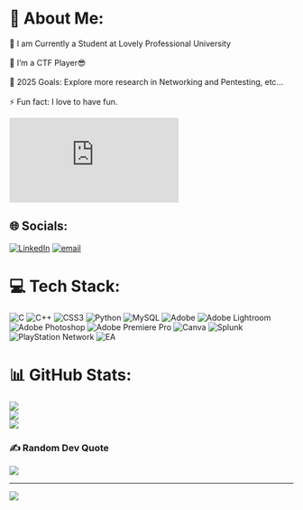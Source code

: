

# 💫 About Me:
🔭 I am Currently a Student at Lovely Professional University<br><br>🌱 I’m a CTF Player😎<br><br>🥅 2025 Goals: Explore more research in Networking and Pentesting, etc...<br><br>⚡ Fun fact: I love to have fun.<br>
<iframe src="https://tryhackme.com/api/v2/badges/public-profile?userPublicId=2261949" style='border:none;'></iframe>

## 🌐 Socials:
[![LinkedIn](https://img.shields.io/badge/LinkedIn-%230077B5.svg?logo=linkedin&logoColor=white)](https://linkedin.com/in/ashin-r-mathew) [![email](https://img.shields.io/badge/Email-D14836?logo=gmail&logoColor=white)](mailto:ashinrmathew4u@gmail.com) 

# 💻 Tech Stack:
![C](https://img.shields.io/badge/c-%2300599C.svg?style=for-the-badge&logo=c&logoColor=white) ![C++](https://img.shields.io/badge/c++-%2300599C.svg?style=for-the-badge&logo=c%2B%2B&logoColor=white) ![CSS3](https://img.shields.io/badge/css3-%231572B6.svg?style=for-the-badge&logo=css3&logoColor=white) ![Python](https://img.shields.io/badge/python-3670A0?style=for-the-badge&logo=python&logoColor=ffdd54) ![MySQL](https://img.shields.io/badge/mysql-4479A1.svg?style=for-the-badge&logo=mysql&logoColor=white) ![Adobe](https://img.shields.io/badge/adobe-%23FF0000.svg?style=for-the-badge&logo=adobe&logoColor=white) ![Adobe Lightroom](https://img.shields.io/badge/Adobe%20Lightroom-31A8FF.svg?style=for-the-badge&logo=Adobe%20Lightroom&logoColor=white) ![Adobe Photoshop](https://img.shields.io/badge/adobe%20photoshop-%2331A8FF.svg?style=for-the-badge&logo=adobe%20photoshop&logoColor=white) ![Adobe Premiere Pro](https://img.shields.io/badge/Adobe%20Premiere%20Pro-9999FF.svg?style=for-the-badge&logo=Adobe%20Premiere%20Pro&logoColor=white) ![Canva](https://img.shields.io/badge/Canva-%2300C4CC.svg?style=for-the-badge&logo=Canva&logoColor=white) ![Splunk](https://img.shields.io/badge/splunk-%23000000.svg?style=for-the-badge&logo=splunk&logoColor=white) ![PlayStation Network](https://img.shields.io/badge/PSN-%230070D1.svg?style=for-the-badge&logo=Playstation&logoColor=white) ![EA](https://img.shields.io/badge/ea-%23000000.svg?style=for-the-badge&logo=ea&logoColor=white)
# 📊 GitHub Stats:
![](https://github-readme-stats.vercel.app/api?username=Ashin-R-Mathew&theme=dark&hide_border=false&include_all_commits=false&count_private=false)<br/>
![](https://nirzak-streak-stats.vercel.app/?user=Ashin-R-Mathew&theme=dark&hide_border=false)<br/>
![](https://github-readme-stats.vercel.app/api/top-langs/?username=Ashin-R-Mathew&theme=dark&hide_border=false&include_all_commits=false&count_private=false&layout=compact)

### ✍️ Random Dev Quote
![](https://quotes-github-readme.vercel.app/api?type=horizontal&theme=radical)

---
[![](https://visitcount.itsvg.in/api?id=Ashin-R-Mathew&icon=0&color=0)](https://visitcount.itsvg.in)

<!-- Proudly created with GPRM ( https://gprm.itsvg.in ) -->
